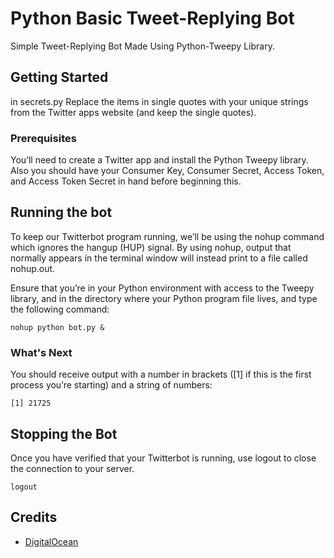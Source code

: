 # Python Basic Tweet-Replying Bot

Simple Tweet-Replying Bot Made Using Python-Tweepy Library.

## Getting Started

in secrets.py Replace the items in single quotes with your unique strings from the Twitter apps website (and keep the single quotes).

### Prerequisites

You’ll need to create a Twitter app and install the Python Tweepy library.
Also you should have your Consumer Key, Consumer Secret, Access Token, and Access Token Secret in hand before beginning this.


## Running the bot

To keep our Twitterbot program running, we’ll be using the nohup command which ignores the hangup (HUP) signal. By using nohup, output that normally appears in the terminal window will instead print to a file called nohup.out.

Ensure that you’re in your Python environment with access to the Tweepy library, and in the directory where your Python program file lives, and type the following command:

```
nohup python bot.py &
```

### What's Next

You should receive output with a number in brackets ([1] if this is the first process you’re starting) and a string of numbers:

```
[1] 21725
```

## Stopping the Bot

Once you have verified that your Twitterbot is running, use logout to close the connection to your server.
```
logout
```

## Credits

* [DigitalOcean](https://www.digitalocean.com)
